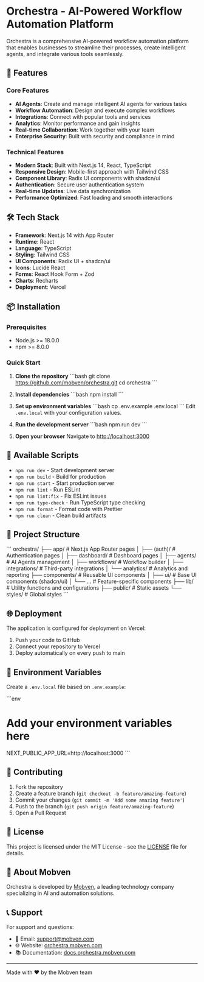 # Orchestra - AI-Powered Workflow Automation Platform

Orchestra is a comprehensive AI-powered workflow automation platform that enables businesses to streamline their processes, create intelligent agents, and integrate various tools seamlessly.

## 🚀 Features

### Core Features
- **AI Agents**: Create and manage intelligent AI agents for various tasks
- **Workflow Automation**: Design and execute complex workflows
- **Integrations**: Connect with popular tools and services
- **Analytics**: Monitor performance and gain insights
- **Real-time Collaboration**: Work together with your team
- **Enterprise Security**: Built with security and compliance in mind

### Technical Features
- **Modern Stack**: Built with Next.js 14, React, TypeScript
- **Responsive Design**: Mobile-first approach with Tailwind CSS
- **Component Library**: Radix UI components with shadcn/ui
- **Authentication**: Secure user authentication system
- **Real-time Updates**: Live data synchronization
- **Performance Optimized**: Fast loading and smooth interactions

## 🛠️ Tech Stack

- **Framework**: Next.js 14 with App Router
- **Runtime**: React
- **Language**: TypeScript
- **Styling**: Tailwind CSS
- **UI Components**: Radix UI + shadcn/ui
- **Icons**: Lucide React
- **Forms**: React Hook Form + Zod
- **Charts**: Recharts
- **Deployment**: Vercel

## 📦 Installation

### Prerequisites
- Node.js >= 18.0.0
- npm >= 8.0.0

### Quick Start

1. **Clone the repository**
   \`\`\`bash
   git clone https://github.com/mobven/orchestra.git
   cd orchestra
   \`\`\`

2. **Install dependencies**
   \`\`\`bash
   npm install
   \`\`\`

3. **Set up environment variables**
   \`\`\`bash
   cp .env.example .env.local
   \`\`\`
   Edit `.env.local` with your configuration values.

4. **Run the development server**
   \`\`\`bash
   npm run dev
   \`\`\`

5. **Open your browser**
   Navigate to [http://localhost:3000](http://localhost:3000)

## 🔧 Available Scripts

- `npm run dev` - Start development server
- `npm run build` - Build for production
- `npm run start` - Start production server
- `npm run lint` - Run ESLint
- `npm run lint:fix` - Fix ESLint issues
- `npm run type-check` - Run TypeScript type checking
- `npm run format` - Format code with Prettier
- `npm run clean` - Clean build artifacts

## 📁 Project Structure

\`\`\`
orchestra/
├── app/                    # Next.js App Router pages
│   ├── (auth)/            # Authentication pages
│   ├── dashboard/         # Dashboard pages
│   ├── agents/           # AI Agents management
│   ├── workflows/        # Workflow builder
│   ├── integrations/     # Third-party integrations
│   └── analytics/        # Analytics and reporting
├── components/           # Reusable UI components
│   ├── ui/              # Base UI components (shadcn/ui)
│   └── ...              # Feature-specific components
├── lib/                 # Utility functions and configurations
├── public/              # Static assets
└── styles/              # Global styles
\`\`\`

## 🌐 Deployment

The application is configured for deployment on Vercel:

1. Push your code to GitHub
2. Connect your repository to Vercel
3. Deploy automatically on every push to main

## 📝 Environment Variables

Create a `.env.local` file based on `.env.example`:

\`\`\`env
# Add your environment variables here
NEXT_PUBLIC_APP_URL=http://localhost:3000
\`\`\`

## 🤝 Contributing

1. Fork the repository
2. Create a feature branch (`git checkout -b feature/amazing-feature`)
3. Commit your changes (`git commit -m 'Add some amazing feature'`)
4. Push to the branch (`git push origin feature/amazing-feature`)
5. Open a Pull Request

## 📄 License

This project is licensed under the MIT License - see the [LICENSE](LICENSE) file for details.

## 🏢 About Mobven

Orchestra is developed by [Mobven](https://mobven.com), a leading technology company specializing in AI and automation solutions.

## 📞 Support

For support and questions:
- 📧 Email: support@mobven.com
- 🌐 Website: [orchestra.mobven.com](https://orchestra.mobven.com)
- 📚 Documentation: [docs.orchestra.mobven.com](https://docs.orchestra.mobven.com)

---

Made with ❤️ by the Mobven team
